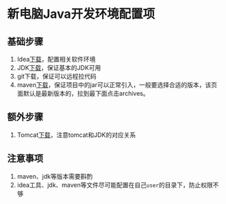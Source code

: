 # 新电脑Java开发环境配置项

## 基础步骤
1. Idea[下载](https://blog.idejihuo.com/)，配置相关软件环境
2. JDK[下载](https://www.oracle.com/sg/java/technologies/javase/javase8-archive-downloads.html)，保证基本的JDK可用
3. git下载，保证可以远程拉代码
4. maven[下载](https://maven.apache.org/download.cgi)，保证项目中的jar可以正常引入，一般要选择合适的版本，该页面默认是最新版本的，拉到最下面点击archives。

## 额外步骤
1. Tomcat[下载](https://tomcat.apache.org/download-90.cgi)，注意tomcat和JDK的对应关系


## 注意事项
1. maven、jdk等版本需要斟酌
2. idea工具、jdk、maven等文件尽可能配置在自己`user`的目录下，防止权限不够
